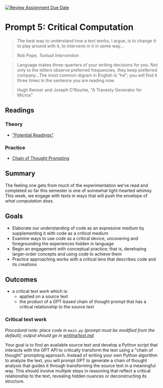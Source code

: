 [![Review Assignment Due Date](https://classroom.github.com/assets/deadline-readme-button-22041afd0340ce965d47ae6ef1cefeee28c7c493a6346c4f15d667ab976d596c.svg)](https://classroom.github.com/a/Yp4t0GNz)
# Prompt 5: Critical Computation

> The best way to understand how a text works, I argue, is to change it: to play around with it, to intervene in it in some way...
>
> Rob Pope, _Textual Intervention_

> Language makes three-quarters of your writing decisions for you. Not only to the letters observe preferred frequencies, they keep preferred company...The most common digram in English is "he"; you will find it three times in the sentence you are reading now.
>
> Hugh Kenner and Joseph O'Rourke, "A Travesty Generator for Micros"

## Readings

### Theory

* ["Potential Readings"](https://drive.google.com/file/d/1MUSjR8yVkvPSNlEU8R7JzOaEv-N9PAwv/view?usp=sharing)

### Practice

* [Chain of Thought Prompting](https://www.promptingguide.ai/techniques/cot)

## Summary

The feeling one gets from much of the experimentation we've read and completed so far this semester is one of somewhat light-hearted whimsy. This week, we engage with texts in ways that will push the envelope of _what computation does_.

## Goals

* Elaborate our understanding of code as an expressive medium by supplementing it with code as a _critical_ medium
* Examine ways to use code as a critical device, uncovering and foregrounding the experiences hidden in language
* Begin an engagement with conceptual practice; that is, developing larger-order concepts and using code to achieve them
* Practice approaching works with a critical lens that describes code and its creations

## Outcomes

* a critical text work which is:
  * applied on a source text
  * the product of a GPT-based chain of thought prompt that has a critical relationship to the source text

### Critical text work

_Procedural note: place code in `main.py` (prompt must be modified from the default); output should go in [writing/text.md](writing/text.md)_

Your goal is to find an available source text and develop a Python script that interacts with the GPT API to critically transform the text using a "chain of thought" prompting approach. Instead of writing your own Python algorithm to analyze the text, you will prompt GPT to generate a chain of thought analysis that guides it through transforming the source text in a meaningful way. This should involve multiple steps in reasoning that reflect a critical relationship to the text, revealing hidden nuances or deconstructing its structure.